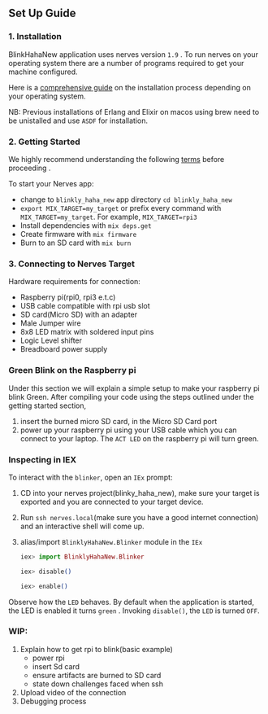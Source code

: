 
## Set Up Guide

### 1. Installation

BlinkHahaNew application uses nerves version `1.9` . To run nerves on your operating system there are a number of programs required to get your machine configured.

Here is a [comprehensive guide](https://hexdocs.pm/nerves/installation.html#content) on  the installation process depending on your operating system.

NB: Previous installations of Erlang and Elixir on macos using brew need to be unistalled and use `ASDF` for installation.


### 2. Getting Started 

We highly recommend understanding the following [terms](https://hexdocs.pm/nerves/getting-started.html#common-terms) before proceeding .


To start your Nerves app:
  * change to `blinkly_haha_new` app directory `cd blinkly_haha_new`
  * `export MIX_TARGET=my_target` or prefix every command with
    `MIX_TARGET=my_target`. For example, `MIX_TARGET=rpi3`
  * Install dependencies with `mix deps.get`
  * Create firmware with `mix firmware`
  * Burn to an SD card with `mix burn`



### 3. Connecting to Nerves Target

Hardware requirements for connection:

 - Raspberry pi(rpi0, rpi3 e.t.c)
 - USB cable compatible with rpi usb slot
 - SD card(Micro SD) with an adapter
 - Male Jumper wire
 - 8x8 LED matrix  with soldered input pins
 - Logic Level shifter
 - Breadboard power supply


### Green Blink on the Raspberry pi

  Under this section we will explain a simple setup to make your raspberry pi blink Green. After compiling your code using the steps outlined under the getting started section,
   1. insert the burned micro SD card, in the Micro SD Card port
   2. power up your raspberry pi using your USB cable which you can connect to your laptop. The `ACT LED` on the raspberry pi will turn green.

### Inspecting in IEX

To interact with the `blinker`, open an `IEx` prompt:

  1. CD into your nerves project(blinky_haha_new), make sure your target is exported and you are connected to your target device.
  2. Run `ssh nerves.local`(make sure you have a good internet connection) and an interactive shell will come up.

  3. alias/import `BlinklyHahaNew.Blinker` module in the `IEx` 

     ```elixir
     iex> import BlinklyHahaNew.Blinker

     iex> disable()

     iex> enable()
     ```

  Observe how the `LED` behaves. By default when the application is started, the LED is enabled it turns `green` . Invoking `disable()`, the `LED` is turned `OFF`.
   
   

### WIP:
 1. Explain how to get rpi to blink(basic example)
    - power rpi
    - insert Sd card
    - ensure artifacts are burned to SD card 
    - state down challenges faced when ssh
 2. Upload video of the connection 
 3. Debugging process
 


